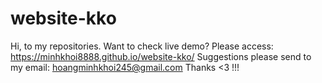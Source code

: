 # website-kko
Hi,  to my repositories.
Want to check live demo? Please access: https://minhkhoi8888.github.io/website-kko/
Suggestions please send to my email: hoangminhkhoi245@gmail.com
Thanks <3 !!!
